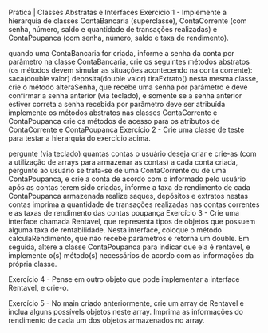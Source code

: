Prática | Classes Abstratas e Interfaces
Exercício 1 - Implemente a hierarquia de classes ContaBancaria (superclasse), ContaCorrente (com senha, número, saldo e quantidade de transações realizadas) e ContaPoupanca (com senha, número, saldo e taxa de rendimento).

quando uma ContaBancaria for criada, informe a senha da conta por parâmetro
na classe ContaBancaria, crie os seguintes métodos abstratos (os métodos devem simular as situações acontecendo na conta corrente):
saca(double valor)
deposita(double valor)
tiraExtrato()
nesta mesma classe, crie o método alteraSenha, que recebe uma senha por parâmetro e deve confirmar a senha anterior (via teclado), e somente se a senha anterior estiver correta a senha recebida por parâmetro deve ser atribuída
implemente os métodos abstratos nas classes ContaCorrente e ContaPoupanca
crie os métodos de acesso para os atributos de ContaCorrente e ContaPoupanca
Exercício 2 - Crie uma classe de teste para testar a hierarquia do exercício acima.

pergunte (via teclado) quantas contas o usuário deseja criar e crie-as (com a utilização de arrays para armazenar as contas)
a cada conta criada, pergunte ao usuário se trata-se de uma ContaCorrente ou de uma ContaPoupanca, e crie a conta de acordo com o informado pelo usuário
após as contas terem sido criadas, informe a taxa de rendimento de cada ContaPoupanca armazenada
realize saques, depósitos e extratos nestas contas
imprima a quantidade de transações realizadas nas contas correntes e as taxas de rendimento das contas poupança
Exercício 3 - Crie uma interface chamada Rentavel, que representa tipos de objetos que possuem alguma taxa de rentabilidade. Nesta interface, coloque o método calculaRendimento, que não recebe parâmetros e retorna um double. Em seguida, altere a classe ContaPoupanca para indicar que ela é rentável, e implemente o(s) método(s) necessários de acordo com as informações da própria classe.

Exercício 4 - Pense em outro objeto que pode implementar a interface Rentavel, e crie-o.

Exercício 5 - No main criado anteriormente, crie um array de Rentavel e inclua alguns possívels objetos neste array. Imprima as informações do rendimento de cada um dos objetos armazenados no array.
